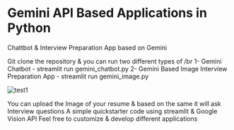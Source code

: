 # Gemini API Based Applications in Python

Chattbot & Interview Preparation App based on Gemini 

Git clone the repository & you can run two different types of /br
1- Gemini Chatbot - streamlit run gemini_chatbot.py
2- Gemini Based Image Interview Preparation App - streamlit run gemini_image.py

![test1](https://github.com/palbha/Gemini_Interview_prep_App/assets/20269788/018d3b81-d8bd-45df-922c-1073dca801a1)

You can upload the Image of your resume & based on the same it will ask Interview questions
A simple quickstarter code using streamlit & Google Vision API
Feel free to customize & develop different applications
